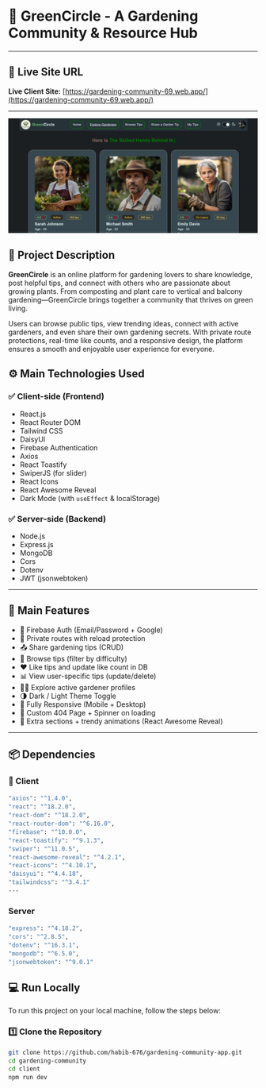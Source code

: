 # 🌿 GreenCircle - A Gardening Community & Resource Hub

---

## 🔗 Live Site URL

**Live Client Site:** [https://gardening-community-69.web.app/](https://gardening-community-69.web.app/)

---
<img src="https://github.com/habib-676/gardening-community-app/blob/main/Screenshot%202025-06-25%20182732.png"></img>

## 📝 Project Description

**GreenCircle** is an online platform for gardening lovers to share knowledge, post helpful tips, and connect with others who are passionate about growing plants. From composting and plant care to vertical and balcony gardening—GreenCircle brings together a community that thrives on green living.

Users can browse public tips, view trending ideas, connect with active gardeners, and even share their own gardening secrets. With private route protections, real-time like counts, and a responsive design, the platform ensures a smooth and enjoyable user experience for everyone.

## ⚙️ Main Technologies Used

### ✅ Client-side (Frontend)
- React.js
- React Router DOM
- Tailwind CSS
- DaisyUI
- Firebase Authentication
- Axios
- React Toastify
- SwiperJS (for slider)
- React Icons
- React Awesome Reveal
- Dark Mode (with `useEffect` & localStorage)

### ✅ Server-side (Backend)
- Node.js
- Express.js
- MongoDB
- Cors
- Dotenv
- JWT (jsonwebtoken)

---

## 🌟 Main Features

- 🔐 Firebase Auth (Email/Password + Google)
- 🔏 Private routes with reload protection
- 📤 Share gardening tips (CRUD)
- 📑 Browse tips (filter by difficulty)
- ❤️ Like tips and update like count in DB
- 📊 View user-specific tips (update/delete)
- 🧑‍🌾 Explore active gardener profiles
- 🌗 Dark / Light Theme Toggle
- 📲 Fully Responsive (Mobile + Desktop)
- 🧭 Custom 404 Page + Spinner on loading
- 🎉 Extra sections + trendy animations (React Awesome Reveal)

---

## 📦 Dependencies

### 🔧 Client

```bash
"axios": "^1.4.0",
"react": "^18.2.0",
"react-dom": "^18.2.0",
"react-router-dom": "^6.16.0",
"firebase": "^10.0.0",
"react-toastify": "^9.1.3",
"swiper": "^11.0.5",
"react-awesome-reveal": "^4.2.1",
"react-icons": "^4.10.1",
"daisyui": "^4.4.18",
"tailwindcss": "^3.4.1"
---
```

### Server 

```bash
"express": "^4.18.2",
"cors": "^2.8.5",
"dotenv": "^16.3.1",
"mongodb": "^6.5.0",
"jsonwebtoken": "^9.0.1"
```

## 💻 Run Locally

To run this project on your local machine, follow the steps below:

### 1️⃣ Clone the Repository

```bash
git clone https://github.com/habib-676/gardening-community-app.git
cd gardening-community
cd client
npm run dev
```

